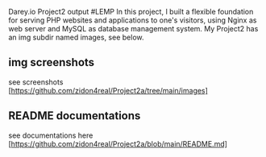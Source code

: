 Darey.io Project2 output #LEMP
In this project, I built a flexible foundation for serving PHP websites and applications to one's visitors, using Nginx as web server and MySQL as database management system.
My Project2 has an img subdir named images, see below.
## img screenshots
see screenshots [https://github.com/zidon4real/Project2a/tree/main/images]
## README  documentations
see documentations here [https://github.com/zidon4real/Project2a/blob/main/README.md]